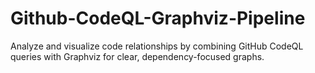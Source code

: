 # Github-CodeQL-Graphviz-Pipeline
Analyze and visualize code relationships by combining GitHub CodeQL queries with Graphviz for clear, dependency-focused graphs.
